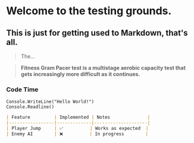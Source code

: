 # Welcome to the testing grounds.
## This is just for getting used to Markdown, that's all.
> The...

> **Fitness Gram Pacer test is a multistage aerobic capacity test that gets increasingly more difficult as it continues.**

### Code Time
```vbnet
Console.WriteLine("Hello World!")
Console.Readline()
```
```markdown
| Feature         | Implemented | Notes              |
|-----------------|-------------|--------------------|
| Player Jump     | ✅          | Works as expected  |
| Enemy AI        | ❌          | In progress        |
```
